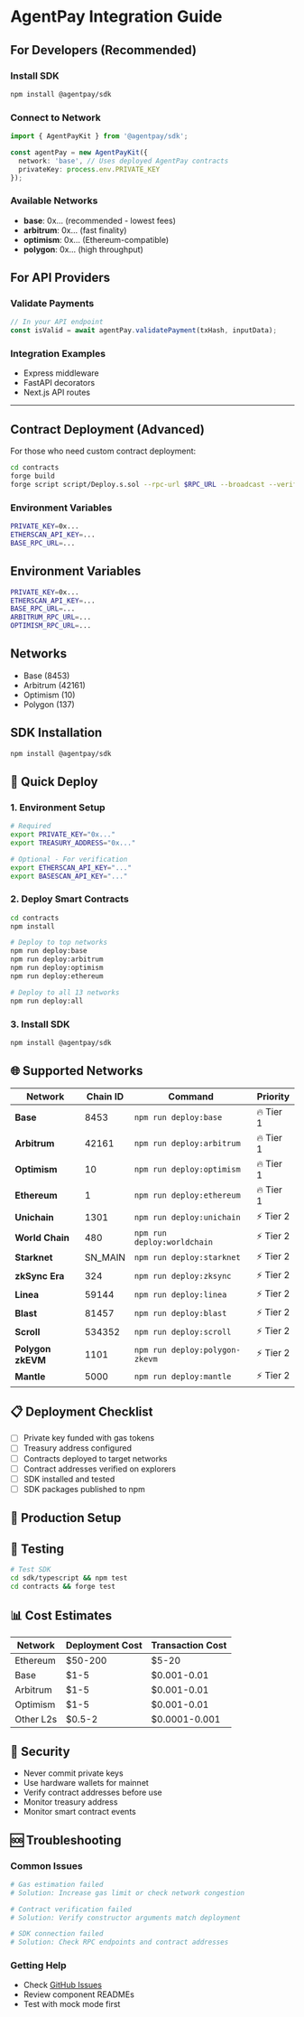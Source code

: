 # AgentPay Integration Guide

## For Developers (Recommended)

### Install SDK
```bash
npm install @agentpay/sdk
```

### Connect to Network
```typescript
import { AgentPayKit } from '@agentpay/sdk';

const agentPay = new AgentPayKit({
  network: 'base', // Uses deployed AgentPay contracts
  privateKey: process.env.PRIVATE_KEY
});
```

### Available Networks
- **base**: 0x... (recommended - lowest fees)
- **arbitrum**: 0x... (fast finality)
- **optimism**: 0x... (Ethereum-compatible)
- **polygon**: 0x... (high throughput)

## For API Providers

### Validate Payments
```typescript
// In your API endpoint
const isValid = await agentPay.validatePayment(txHash, inputData);
```

### Integration Examples
- Express middleware
- FastAPI decorators
- Next.js API routes

---

## Contract Deployment (Advanced)

For those who need custom contract deployment:

```bash
cd contracts
forge build
forge script script/Deploy.s.sol --rpc-url $RPC_URL --broadcast --verify
```

### Environment Variables
```bash
PRIVATE_KEY=0x...
ETHERSCAN_API_KEY=...
BASE_RPC_URL=...
```

## Environment Variables

```bash
PRIVATE_KEY=0x...
ETHERSCAN_API_KEY=...
BASE_RPC_URL=...
ARBITRUM_RPC_URL=...
OPTIMISM_RPC_URL=...
```

## Networks
- Base (8453)
- Arbitrum (42161) 
- Optimism (10)
- Polygon (137)

## SDK Installation

```bash
npm install @agentpay/sdk
```

## 🚀 Quick Deploy

### 1. Environment Setup

```bash
# Required
export PRIVATE_KEY="0x..."
export TREASURY_ADDRESS="0x..."

# Optional - For verification
export ETHERSCAN_API_KEY="..."
export BASESCAN_API_KEY="..."
```

### 2. Deploy Smart Contracts

```bash
cd contracts
npm install

# Deploy to top networks
npm run deploy:base
npm run deploy:arbitrum
npm run deploy:optimism
npm run deploy:ethereum

# Deploy to all 13 networks
npm run deploy:all
```

### 3. Install SDK

```bash
npm install @agentpay/sdk
```

## 🌐 Supported Networks

| Network | Chain ID | Command | Priority |
|---------|----------|---------|----------|
| **Base** | 8453 | `npm run deploy:base` | 🔥 Tier 1 |
| **Arbitrum** | 42161 | `npm run deploy:arbitrum` | 🔥 Tier 1 |
| **Optimism** | 10 | `npm run deploy:optimism` | 🔥 Tier 1 |
| **Ethereum** | 1 | `npm run deploy:ethereum` | 🔥 Tier 1 |
| **Unichain** | 1301 | `npm run deploy:unichain` | ⚡ Tier 2 |
| **World Chain** | 480 | `npm run deploy:worldchain` | ⚡ Tier 2 |
| **Starknet** | SN_MAIN | `npm run deploy:starknet` | ⚡ Tier 2 |
| **zkSync Era** | 324 | `npm run deploy:zksync` | ⚡ Tier 2 |
| **Linea** | 59144 | `npm run deploy:linea` | ⚡ Tier 2 |
| **Blast** | 81457 | `npm run deploy:blast` | ⚡ Tier 2 |
| **Scroll** | 534352 | `npm run deploy:scroll` | ⚡ Tier 2 |
| **Polygon zkEVM** | 1101 | `npm run deploy:polygon-zkevm` | ⚡ Tier 2 |
| **Mantle** | 5000 | `npm run deploy:mantle` | ⚡ Tier 2 |

## 📋 Deployment Checklist

- [ ] Private key funded with gas tokens
- [ ] Treasury address configured
- [ ] Contracts deployed to target networks
- [ ] Contract addresses verified on explorers
- [ ] SDK installed and tested
- [ ] SDK packages published to npm

## 🔧 Production Setup



## 🧪 Testing

```bash
# Test SDK
cd sdk/typescript && npm test
cd contracts && forge test
```

## 📊 Cost Estimates

| Network | Deployment Cost | Transaction Cost |
|---------|-----------------|------------------|
| Ethereum | $50-200 | $5-20 |
| Base | $1-5 | $0.001-0.01 |
| Arbitrum | $1-5 | $0.001-0.01 |
| Optimism | $1-5 | $0.001-0.01 |
| Other L2s | $0.5-2 | $0.0001-0.001 |

## 🚨 Security

- Never commit private keys
- Use hardware wallets for mainnet
- Verify contract addresses before use
- Monitor treasury address
- Monitor smart contract events

## 🆘 Troubleshooting

### Common Issues

```bash
# Gas estimation failed
# Solution: Increase gas limit or check network congestion

# Contract verification failed
# Solution: Verify constructor arguments match deployment

# SDK connection failed
# Solution: Check RPC endpoints and contract addresses
```

### Getting Help

- Check [GitHub Issues](https://github.com/DLhugly/AgentPay/issues)
- Review component READMEs
- Test with mock mode first 